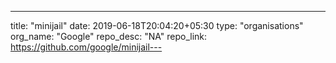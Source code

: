 ---
title: "minijail"
date: 2019-06-18T20:04:20+05:30
type: "organisations"
org_name: "Google"
repo_desc: "NA"
repo_link: https://github.com/google/minijail---